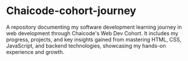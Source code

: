 # Chaicode-cohort-journey
A repository documenting my software development learning journey in web development through Chaicode's Web Dev Cohort. It includes my progress, projects, and key insights gained from mastering HTML, CSS, JavaScript, and backend technologies, showcasing my hands-on experience and growth.
